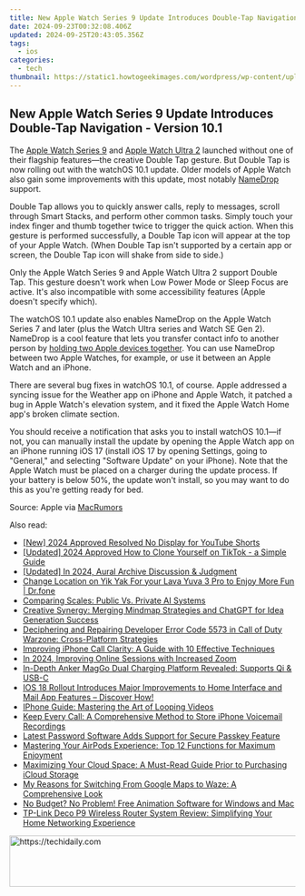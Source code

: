 ```yaml
---
title: New Apple Watch Series 9 Update Introduces Double-Tap Navigation - Version 10.1
date: 2024-09-23T00:32:08.406Z
updated: 2024-09-25T20:43:05.356Z
tags:
  - ios
categories:
  - tech
thumbnail: https://static1.howtogeekimages.com/wordpress/wp-content/uploads/wm/2023/10/53213258883_bbc5534fec_o-1.jpg
---
```


## New Apple Watch Series 9 Update Introduces Double-Tap Navigation - Version 10.1

The [Apple Watch Series 9](https://facebook-video-recording.techidaily.com/demystifying-the-symbolism-of-a-blue-marker-in-facebook-chats/) and [Apple Watch Ultra 2](https://youtube-help.techidaily.com/new-mastering-your-youtube-pinpointing-a-specialized-audience/) launched without one of their flagship features—the creative Double Tap gesture. But Double Tap is now rolling out with the watchOS 10.1 update. Older models of Apple Watch also gain some improvements with this update, most notably [NameDrop](https://visual-screen-recording.techidaily.com/new-revolutionize-virtual-participation-with-top-10-free-recorder-software/) support.

 Double Tap allows you to quickly answer calls, reply to messages, scroll through Smart Stacks, and perform other common tasks. Simply touch your index finger and thumb together twice to trigger the quick action. When this gesture is performed successfully, a Double Tap icon will appear at the top of your Apple Watch. (When Double Tap isn't supported by a certain app or screen, the Double Tap icon will shake from side to side.)

 Only the Apple Watch Series 9 and Apple Watch Ultra 2 support Double Tap. This gesture doesn't work when Low Power Mode or Sleep Focus are active. It's also incompatible with some accessibility features (Apple doesn't specify which).

 The watchOS 10.1 update also enables NameDrop on the Apple Watch Series 7 and later (plus the Watch Ultra series and Watch SE Gen 2). NameDrop is a cool feature that lets you transfer contact info to another person by [holding two Apple devices together](https://visual-screen-recording.techidaily.com/new-revolutionize-virtual-participation-with-top-10-free-recorder-software/). You can use NameDrop between two Apple Watches, for example, or use it between an Apple Watch and an iPhone.

 There are several bug fixes in watchOS 10.1, of course. Apple addressed a syncing issue for the Weather app on iPhone and Apple Watch, it patched a bug in Apple Watch's elevation system, and it fixed the Apple Watch Home app's broken climate section.

 You should receive a notification that asks you to install watchOS 10.1—if not, you can manually install the update by opening the Apple Watch app on an iPhone running iOS 17 (install iOS 17 by opening Settings, going to "General," and selecting "Software Update" on your iPhone). Note that the Apple Watch must be placed on a charger during the update process. If your battery is below 50%, the update won't install, so you may want to do this as you're getting ready for bed.

 Source: Apple via [MacRumors](https://www.macrumors.com/2023/10/25/apple-releases-watchos-10-1/)

<ins class="adsbygoogle"
     style="display:block"
     data-ad-format="autorelaxed"
     data-ad-client="ca-pub-7571918770474297"
     data-ad-slot="1223367746"></ins>

<ins class="adsbygoogle"
     style="display:block"
     data-ad-client="ca-pub-7571918770474297"
     data-ad-slot="8358498916"
     data-ad-format="auto"
     data-full-width-responsive="true"></ins>

<span class="atpl-alsoreadstyle">Also read:</span>
<div><ul>
<li><a href="https://youtube-lab.techidaily.com/024-approved-resolved-no-display-for-youtube-shorts/"><u>[New] 2024 Approved Resolved No Display for YouTube Shorts</u></a></li>
<li><a href="https://tiktok-videos.techidaily.com/updated-2024-approved-how-to-clone-yourself-on-tiktok-a-simple-guide/"><u>[Updated] 2024 Approved How to Clone Yourself on TikTok - a Simple Guide</u></a></li>
<li><a href="https://desktop-recording.techidaily.com/updated-in-2024-aural-archive-discussion-and-judgment/"><u>[Updated] In 2024, Aural Archive Discussion & Judgment</u></a></li>
<li><a href="https://location-social.techidaily.com/change-location-on-yik-yak-for-your-lava-yuva-3-pro-to-enjoy-more-fun-drfone-by-drfone-virtual-android/"><u>Change Location on Yik Yak For your Lava Yuva 3 Pro to Enjoy More Fun | Dr.fone</u></a></li>
<li><a href="https://tech-haven.techidaily.com/comparing-scales-public-vs-private-ai-systems/"><u>Comparing Scales: Public Vs. Private AI Systems</u></a></li>
<li><a href="https://tech-haven.techidaily.com/creative-synergy-merging-mindmap-strategies-and-chatgpt-for-idea-generation-success/"><u>Creative Synergy: Merging Mindmap Strategies and ChatGPT for Idea Generation Success</u></a></li>
<li><a href="https://win-solutions.techidaily.com/deciphering-and-repairing-developer-error-code-5573-in-call-of-duty-warzone-cross-platform-strategies/"><u>Deciphering and Repairing Developer Error Code 5573 in Call of Duty Warzone: Cross-Platform Strategies</u></a></li>
<li><a href="https://os-tips.techidaily.com/improving-iphone-call-clarity-a-guide-with-10-effective-techniques/"><u>Improving iPhone Call Clarity: A Guide with 10 Effective Techniques</u></a></li>
<li><a href="https://some-techniques.techidaily.com/in-2024-improving-online-sessions-with-increased-zoom/"><u>In 2024, Improving Online Sessions with Increased Zoom</u></a></li>
<li><a href="https://os-tips.techidaily.com/in-depth-anker-maggo-dual-charging-platform-revealed-supports-qi-and-usb-c/"><u>In-Depth Anker MagGo Dual Charging Platform Revealed: Supports Qi & USB-C</u></a></li>
<li><a href="https://os-tips.techidaily.com/ios-18-rollout-introduces-major-improvements-to-home-interface-and-mail-app-features-discover-how/"><u>IOS 18 Rollout Introduces Major Improvements to Home Interface and Mail App Features – Discover How!</u></a></li>
<li><a href="https://os-tips.techidaily.com/iphone-guide-mastering-the-art-of-looping-videos/"><u>IPhone Guide: Mastering the Art of Looping Videos</u></a></li>
<li><a href="https://os-tips.techidaily.com/keep-every-call-a-comprehensive-method-to-store-iphone-voicemail-recordings/"><u>Keep Every Call: A Comprehensive Method to Store iPhone Voicemail Recordings</u></a></li>
<li><a href="https://os-tips.techidaily.com/latest-password-software-adds-support-for-secure-passkey-feature/"><u>Latest Password Software Adds Support for Secure Passkey Feature</u></a></li>
<li><a href="https://os-tips.techidaily.com/mastering-your-airpods-experience-top-12-functions-for-maximum-enjoyment/"><u>Mastering Your AirPods Experience: Top 12 Functions for Maximum Enjoyment</u></a></li>
<li><a href="https://os-tips.techidaily.com/maximizing-your-cloud-space-a-must-read-guide-prior-to-purchasing-icloud-storage/"><u>Maximizing Your Cloud Space: A Must-Read Guide Prior to Purchasing iCloud Storage</u></a></li>
<li><a href="https://os-tips.techidaily.com/my-reasons-for-switching-from-google-maps-to-waze-a-comprehensive-look/"><u>My Reasons for Switching From Google Maps to Waze: A Comprehensive Look</u></a></li>
<li><a href="https://video-creation-software.techidaily.com/no-budget-no-problem-free-animation-software-for-windows-and-mac/"><u>No Budget? No Problem! Free Animation Software for Windows and Mac</u></a></li>
<li><a href="https://buynow-tips.techidaily.com/tp-link-deco-p9-wireless-router-system-review-simplifying-your-home-networking-experience/"><u>TP-Link Deco P9 Wireless Router System Review: Simplifying Your Home Networking Experience</u></a></li>
</ul></div>

<!-- affiliate ads begin -->
<a href="https://appsumo.8odi.net/c/5597632/2129740/7443" target="_top" id="2129740">
  <img src="//a.impactradius-go.com/display-ad/7443-2129740" border="0" alt="https://techidaily.com" width="728" height="90"/>
</a>
<img height="0" width="0" src="https://appsumo.8odi.net/i/5597632/2129740/7443" style="position:absolute;visibility:hidden;" border="0" />
<!-- affiliate ads end -->

